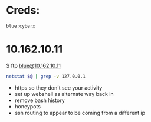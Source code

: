 # Creds:
```
blue:cyberx
```

# 10.162.10.11
$ ftp blue@10.162.10.11


```bash
netstat $@ | grep -v 127.0.0.1
```
































- https so they don't see your activity
- set up webshell as alternate way back in
- remove bash history
- honeypots
- ssh routing to appear to be coming from a different ip

